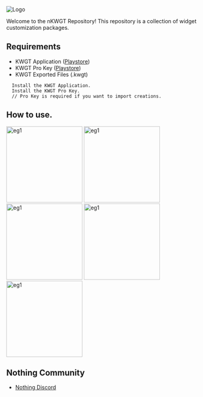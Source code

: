 ![Logo](https://github.com/avnishkt2783/nKWGT/blob/main/files/logoland.png?raw=true)

Welcome to the nKWGT Repository! This repository is a collection of widget customization packages.

## Requirements

- KWGT Application ([Playstore](https://play.google.com/store/apps/details?id=org.kustom.widget&hl=en_IN))
- KWGT Pro Key ([Playstore](https://play.google.com/store/apps/details?id=org.kustom.widget.pro&hl=en_IN))
- KWGT Exported Files (.kwgt)

```
  Install the KWGT Application.
  Install the KWGT Pro Key.
  // Pro Key is required if you want to import creations.
```

## How to use.
<img src="https://github.com/avnishkt2783/nKWGT/blob/main/files/eg1.jpg?raw=true" alt="eg1" height="200">
<img src="https://github.com/avnishkt2783/nKWGT/blob/main/files/eg2.jpg?raw=true" alt="eg1" height="200">
<img src="https://github.com/avnishkt2783/nKWGT/blob/main/files/eg3.jpg?raw=true" alt="eg1" height="200">
<img src="https://github.com/avnishkt2783/nKWGT/blob/main/files/eg4.jpg?raw=true" alt="eg1" height="200">
<img src="https://github.com/avnishkt2783/nKWGT/blob/main/files/eg5.jpg?raw=true" alt="eg1" height="200">

## Nothing Community
- [Nothing Discord](https://discord.gg/nothingtech)
